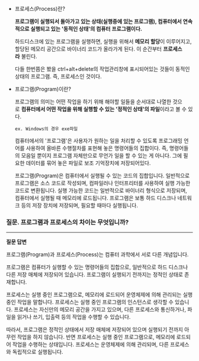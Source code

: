 - 프로세스(Process)란?
    
    **프로그램이 실행되서 돌아가고 있는 상태(실행중에 있는 프로그램), 컴퓨터에서 연속적으로 실행되고 있는 '동적인 상태'의 컴퓨터 프로그램이다.**
    
    하드디스크에 있는 프로그램을 실행하면, 실행을 위해서 **메모리 할당**이 이루어지고, 할당된 메모리 공간으로 바이너리 코드가 올라가게 된다. 이 순간부터 **프로세스라** 불린다.
    
    다들 한번쯤은 봤을 ctrl+alt+delete의 작업관리창에 표시되어있는 것들이 동적인 상태의 프로그램. 즉, 프로세스인 것이다.
    
- 프로그램(Program)이란?
    
    프로그램의 의미는 어떤 작업을 하기 위해 해야할 일들을 순서대로 나열한 것으로 **컴퓨터에서 어떤 작업을 위해 실행할 수 있는 '정적인 상태'의 파일**이라고 볼 수 있다.
    
    `ex. Windows의 경우 exe파일`
    
    컴퓨터에서의 '프로그램'은 사용자가 원하는 일을 처리할 수 있도록 프로그래밍 언어를 사용하여 올바른 수행절차를 표현해 놓은 명령어들의 집합이다. 즉, 명령어들의 모음일 뿐이지 프로그램 자체만으로 무언가 일을 할 수 있는 게 아니다. 그에 필요한 데이터를 묶어 놓은 파일로 보조 기억장치에 저장되어있다.
    
    프로그램(Program)은 컴퓨터에서 실행될 수 있는 코드의 집합입니다. 일반적으로 프로그램은 소스 코드로 작성되며, 컴파일러나 인터프리터를 사용하여 실행 가능한 코드로 변환됩니다. 실행 가능한 코드는 일반적으로 바이너리 형식으로 저장되며, 컴퓨터에서 실행될 때 메모리에 로드됩니다. 프로그램은 보통 하드 디스크나 네트워크 등의 저장 장치에 저장되며, 필요할 때마다 실행됩니다.
    

### 질문. **프로그램과 프로세스의 차이는 무엇입니까?**

---

**질문 답변**

프로그램(Program)과 프로세스(Process)는 컴퓨터 과학에서 서로 다른 개념입니다.

프로그램은 컴퓨터가 실행할 수 있는 명령어들의  집합으로, 일반적으로 하드 디스크나 다른 저장 매체에 저장되어 있습니다. 프로그램이 실행되기 전까지는 정적인 상태로 존재합니다.

프로세스는 실행 중인 프로그램으로, 메모리에 로드되어 운영체제에 의해 관리되는 실행 중인 작업을 말합니다. 프로세스는 실행 중인 프로그램의 인스턴스로 생각할 수 있습니다. 프로세스는 자신만의 메모리 공간을 가지고 있으며, 다른 프로세스와 통신하거나, 파일을 읽거나 쓰기, 입출력 등의 작업을 수행할 수 있습니다.

따라서, 프로그램은 정적인 상태에서 저장 매체에 저장되어 있으며 실행되기 전까지 아무런 작업을 하지 않습니다. 반면 프로세스는 실행 중인 프로그램으로, 메모리에 로드되어 작업을 수행하는 상태입니다. 프로세스는 운영체제에 의해 관리되며, 다른 프로세스와 독립적으로 실행됩니다.
